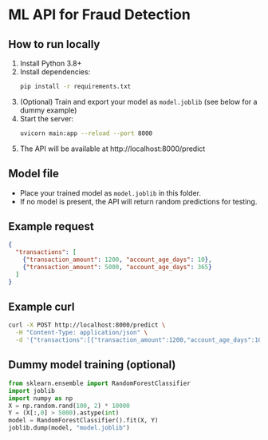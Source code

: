 # ML API for Fraud Detection

## How to run locally

1. Install Python 3.8+
2. Install dependencies:
   ```bash
   pip install -r requirements.txt
   ```
3. (Optional) Train and export your model as `model.joblib` (see below for a dummy example)
4. Start the server:
   ```bash
   uvicorn main:app --reload --port 8000
   ```
5. The API will be available at http://localhost:8000/predict

## Model file
- Place your trained model as `model.joblib` in this folder.
- If no model is present, the API will return random predictions for testing.

## Example request
```json
{
  "transactions": [
    {"transaction_amount": 1200, "account_age_days": 10},
    {"transaction_amount": 5000, "account_age_days": 365}
  ]
}
```

## Example curl
```bash
curl -X POST http://localhost:8000/predict \
  -H "Content-Type: application/json" \
  -d '{"transactions":[{"transaction_amount":1200,"account_age_days":10}]}'
```

## Dummy model training (optional)
```python
from sklearn.ensemble import RandomForestClassifier
import joblib
import numpy as np
X = np.random.rand(100, 2) * 10000
Y = (X[:,0] > 5000).astype(int)
model = RandomForestClassifier().fit(X, Y)
joblib.dump(model, "model.joblib")
```
